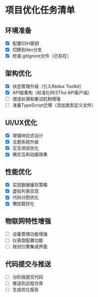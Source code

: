 # 项目优化任务清单

## 环境准备
- [x] 配置SSH密钥
- [x] 切换到dev分支
- [x] 检查.gitignore文件（已存在）

## 架构优化
- [x] 状态管理升级（引入Redux Toolkit）
- [x] API层重构（标准化RESTful API客户端）
- [ ] 错误处理和重试机制增强
- [ ] 准备TypeScript迁移（添加类型定义文件）

## UI/UX优化
- [x] 增强响应式设计
- [x] 主题系统升级
- [x] 交互体验优化
- [x] 微交互和动画效果

## 性能优化
- [x] 实现数据缓存策略
- [x] 虚拟列表实现
- [x] 代码分割优化
- [x] 懒加载优化

## 物联网特性增强
- [ ] 设备管理功能增强
- [ ] 仪表盘配置功能
- [ ] 规则引擎集成界面

## 代码提交与推送
- [ ] 分阶段提交代码
- [ ] 推送到远程仓库
- [ ] 生成优化报告
